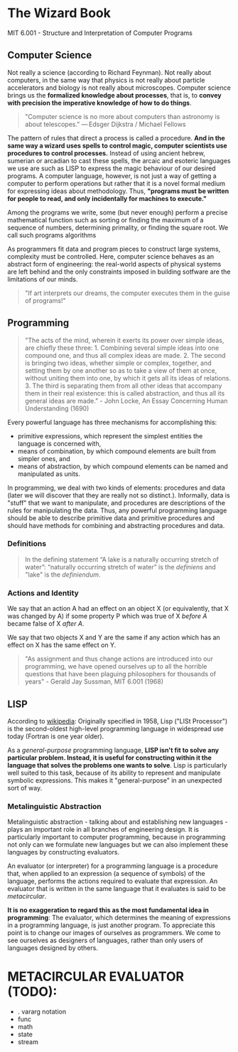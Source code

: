 # The Wizard Book

MIT 6.001 - Structure and Interpretation of Computer Programs

## Computer Science

Not really a science (according to Richard Feynman).
Not really about computers, in the same way that physics is not really about particle accelerators and biology is not really about microscopes.
Computer science brings us the **formalized knowledge about processes**, that is, to **convey with precision the imperative knowledge of how to do things**.
> "Computer science is no more about computers than astronomy is about telescopes." — Edsger Dijkstra / Michael Fellows

The pattern of rules that direct a process is called a procedure.
**And in the same way a wizard uses spells to control magic, computer scientists use procedures to control processes.**
Instead of using ancient hebrew, sumerian or arcadian to cast these spells, the arcaic and esoteric languages we use are such as LISP to express the magic behaviour of our desired programs.
A computer language, however, is not just a way of getting a computer to perform operations but rather that it is a novel formal medium for expressing ideas about methodology.
Thus, **"programs must be written for people to read, and only incidentally for machines to execute."**

Among the programs we write, some (but never enough) perform a precise mathematical function such as sorting or finding the maximum of a sequence of numbers, determining primality, or finding the square root.
We call such programs algorithms

As programmers fit data and program pieces to construct large systems, complexity must be controlled.
Here, computer science behaves as an abstract form of engineering: the real-world aspects of physical systems are left behind and the only constraints imposed in building sotfware are the limitations of our minds.
> "If art interprets our dreams, the computer executes them in the guise of programs!"

## Programming

> "The acts of the mind, wherein it exerts its power over simple ideas, are chiefly these three: 1. Combining several simple ideas into one compound one, and thus all complex ideas are made. 2. The second is bringing two ideas, whether simple or complex, together, and setting them by one another so as to take a view of them at once, without uniting them into one, by which it gets all its ideas of relations. 3. The third is separating them from all other ideas that accompany them in their real existence: this is called abstraction, and thus all its general ideas are made." - John Locke, An Essay Concerning Human Understanding (1690)

Every powerful language has three mechanisms for accomplishing this:

- primitive expressions, which represent the simplest entities the language is concerned with,
- means of combination, by which compound elements are built from simpler ones, and
- means of abstraction, by which compound elements can be named and manipulated as units.

In programming, we deal with two kinds of elements: procedures and data (later we will discover that they are really not so distinct.).
Informally, data is "stuff" that we want to manipulate, and procedures are descriptions of the rules for manipulating the data.
Thus, any powerful programming language should be able to describe primitive data and primitive procedures and should have methods for combining and abstracting procedures and data.

### Definitions

> In the defining statement “A lake is a naturally occurring stretch of water”:
> “naturally occurring stretch of water” is the *definiens* and
> "lake" is the *definiendum*.

### Actions and Identity

We say that an action A had an effect on an object X (or equivalently, that X was changed by A) if some property P which was true of X *before A* became false of X *after A*.

We say that two objects X and Y are the same if any action which has an effect on X has the same effect on Y.

> "As assignment and thus change actions are introduced into our programming, we have opened ourselves up to all the horrible questions that have been plaguing philosophers for thousands of years" - Gerald Jay Sussman, MIT 6.001 (1968)

## LISP

According to [wikipedia](https://en.wikipedia.org/wiki/Lisp_programming_language): Originally specified in 1958, Lisp ("LISt Processor") is the second-oldest high-level programming language in widespread use today (Fortran is one year older).

As a *general-purpose* programming language, **LISP isn't fit to solve any particular problem.
Instead, it is useful for constructing within it the language that solves the problems one wants to solve**.
Lisp is particularly well suited to this task, because of its ability to represent and manipulate symbolic expressions.
This makes it "general-purpose" in an unexpected sort of way.

### Metalinguistic Abstraction

Metalinguistic abstraction - talking about and establishing new languages - plays an important role in all branches of engineering design.
It is particularly important to computer programming, because in programming not only can we formulate new languages but we can also implement these languages by constructing evaluators.

An evaluator (or interpreter) for a programming language is a procedure that, when applied to an expression (a sequence of symbols) of the language, performs the actions required to evaluate that expression.
An evaluator that is written in the same language that it evaluates is said to be *metacircular*.

**It is no exaggeration to regard this as the most fundamental idea in programming**:
The evaluator, which determines the meaning of expressions in a programming language, is just another program.
To appreciate this point is to change our images of ourselves as programmers.
We come to see ourselves as designers of languages, rather than only users of languages designed by others.


# METACIRCULAR EVALUATOR (TODO):

- . vararg notation
- func
- math
- state
- stream
